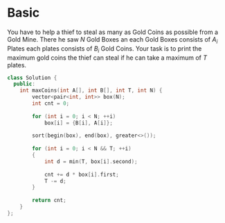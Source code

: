 # Basic

You have to help a thief to steal as many as Gold Coins as possible from a Gold Mine. There he saw $N$ Gold Boxes an each Gold Boxes consists of $A_i$ Plates each plates consists of $B_i$ Gold Coins. Your task is to print the maximum gold coins the thief can steal if he can take a maximum of $T$ plates.

```cpp
class Solution {
  public:
    int maxCoins(int A[], int B[], int T, int N) {
        vector<pair<int, int>> box(N);
        int cnt = 0;
        
        for (int i = 0; i < N; ++i)
            box[i] = {B[i], A[i]};
            
        sort(begin(box), end(box), greater<>());
        
        for (int i = 0; i < N && T; ++i)
        {
            int d = min(T, box[i].second);
            
            cnt += d * box[i].first;
            T -= d;
        }
        
        return cnt;
    }
};
```

